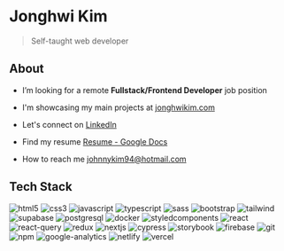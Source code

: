 # Jonghwi Kim
> Self-taught web developer

## About

- I’m looking for a remote **Fullstack/Frontend Developer** job position

- I'm showcasing my main projects at [jonghwikim.com](https://jonghwikim.com/)

- Let's connect on [LinkedIn](https://www.linkedin.com/in/jonghwikim/)

- Find my resume [Resume - Google Docs](https://docs.google.com/document/d/1Y56Rn_92naL1BsIEgea2ulLTRxOs2ySGYl_Z28ypxbI/edit?usp=sharing)

- How to reach me johnnykim94@hotmail.com

## Tech Stack
<p align="left">
  <img src="https://img.shields.io/badge/HTML5-E34F26?style=for-the-badge&logo=html5&logoColor=white" alt="html5" />
  <img src="https://img.shields.io/badge/CSS3-1572B6?style=for-the-badge&logo=css3&logoColor=white" alt="css3"  />
  <img src="https://img.shields.io/badge/JavaScript-323330?style=for-the-badge&logo=javascript&logoColor=F7DF1E" alt="javascript" />
  <img src="https://img.shields.io/badge/TypeScript-007ACC?style=for-the-badge&logo=typescript&logoColor=white" alt="typescript" />
  <img src="https://img.shields.io/badge/Sass-CC6699?style=for-the-badge&logo=sass&logoColor=white" alt="sass"/>
  <img src="https://img.shields.io/badge/Bootstrap-563D7C?style=for-the-badge&logo=bootstrap&logoColor=white" alt="bootstrap"/>
  <img src="https://img.shields.io/badge/Tailwind_CSS-38B2AC?style=for-the-badge&logo=tailwind-css&logoColor=white" alt="tailwind" />
  <img src="https://img.shields.io/badge/Supabase-181818?style=for-the-badge&logo=supabase&logoColor=white" alt="supabase" />
  <img src="https://img.shields.io/badge/PostgreSQL-green?style=for-the-badge" alt="postgresql" />
  <img src="https://img.shields.io/badge/Docker-2CA5E0?style=for-the-badge&logo=docker&logoColor=white" alt="docker" />
  <img src="https://img.shields.io/badge/styled--components-DB7093?style=for-the-badge&logo=styled-components&logoColor=white" alt="styledcomponents"/>
  <img src="https://img.shields.io/badge/React-20232A?style=for-the-badge&logo=react&logoColor=61DAFB" alt="react"/>
  <img src="https://img.shields.io/badge/React_Query-FF4154?style=for-the-badge&logo=React_Query&logoColor=white" alt="react-query" />
  <img src="https://img.shields.io/badge/Redux-593D88?style=for-the-badge&logo=redux&logoColor=white" alt="redux"/>
  <img src="https://img.shields.io/badge/next.js-000000?style=for-the-badge&logo=nextdotjs&logoColor=white" alt="nextjs"/>
  <img src="https://img.shields.io/badge/Cypress-17202C?style=for-the-badge&logo=cypress&logoColor=white" alt="cypress" />
  <img src="https://img.shields.io/badge/storybook-FF4785?style=for-the-badge&logo=storybook&logoColor=white" alt="storybook"/>
  <img src="https://img.shields.io/badge/firebase-ffca28?style=for-the-badge&logo=firebase&logoColor=black" alt="firebase"/>
  <img src="https://img.shields.io/badge/GIT-E44C30?style=for-the-badge&logo=git&logoColor=white" alt="git" />
  <img src="https://img.shields.io/badge/npm-CB3837?style=for-the-badge&logo=npm&logoColor=white" alt="npm" />
  <img src="https://img.shields.io/badge/Google%20Analytics-E37400?style=for-the-badge&logo=google%20analytics&logoColor=white" alt="google-analytics" />
  <img src="https://img.shields.io/badge/Netlify-00C7B7?style=for-the-badge&logo=netlify&logoColor=white" alt="netlify" />
  <img src="https://img.shields.io/badge/Vercel-000000?style=for-the-badge&logo=vercel&logoColor=white" alt="vercel" />
</p>
